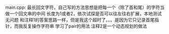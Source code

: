 main.cpp:
最长回文字符，自己写的方法思想是把每一个（除了首和尾）的字符当做一个回文串的中间
长度为1或者2，依次试探是否可以往左往右扩展，本地测试无问题
和注释1的答案思路一样，但是我这个超时了。。。是因为它只记录首尾指针，而我反复操作字符串
学习了pair的用法
注释2是一个动态规划的做法
